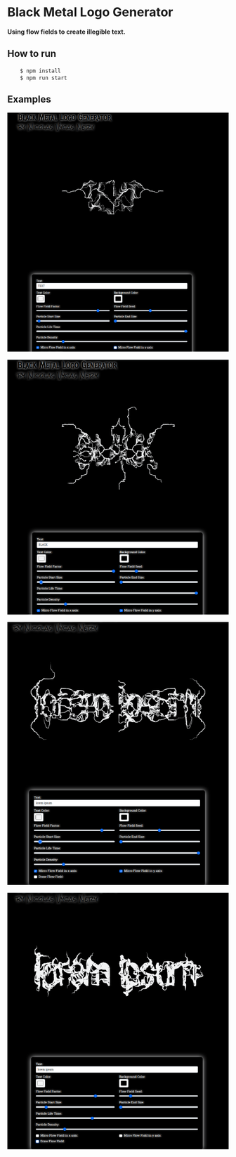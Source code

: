 # Black Metal Logo Generator

**Using flow fields to create illegible text.**

## How to run
```shell
    $ npm install
    $ npm run start
```
## Examples

![](images/1.png "1")

![](images/2.png "2")

![](images/3.png "3")

![](images/4.png "4")
